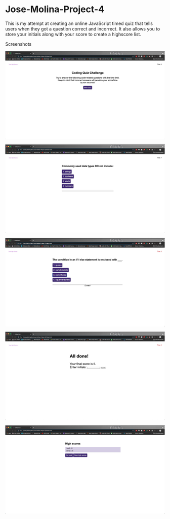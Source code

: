 # Jose-Molina-Project-4

This is my attempt at creating an online JavaScript timed quiz that tells users when they got a question correct and incorrect. It also allows you to store your initials along with your score to create a highscore list.


Screenshots

![](./images/SC1.jpg)

![](./images/SC2.jpg)

![](./images/SC3.jpg)

![](./images/SC4.jpg)

![](./images/SC5.jpg)
